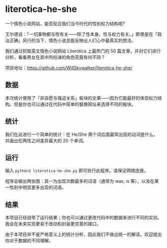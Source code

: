 # literotica-he-she
一个情色小说网站，能否反应我们当今时代的性别权力结构呢?

王尔德说：「一切事物都与性有关——除了性本身。性与权力有关。」即使是在「政治正确」风行的当下，情色小说总能反映出人们心中最真实的想法。

我们通过抓取英文情色小说网站 Literotica 上最热门的 50 篇文章，并对它们进行分析，看看男女在其中所扮演的角色究竟有何不同？

项目地址：https://github.com/WillSkywalker/literotica-he-she/

## 数据
本次统计使用了「非自愿与强迫关系」板块的文章——因为它能最好的体现权力结构。但是你也可以通过在代码中简单的替换网址来选择不同的板块。

## 统计
我们在此进行一个简单的统计：在 He/She 两个词后面最常出现的动词是什么，并画出在两性之间差异最大的 20 个单词。

## 运行
输入 `python3 literotica-he-she.py` 即可执行此程序。请保证网络连接。

程序会输出两张图：其一为出现次数最多的词语（通常为 was, is 等），以及在某一性别中明显更多出现的词语。

## 结果
本项目已经自带了运行结果；你也可以通过更改代码中的数据来进行不同的实验。我会在未来实现更易于改动和封装更完善的接口。

由于本项目并不是严格意义上的统计分析，因此我们不做出统一的解读。欢迎提出你对于数据的不同理解。
